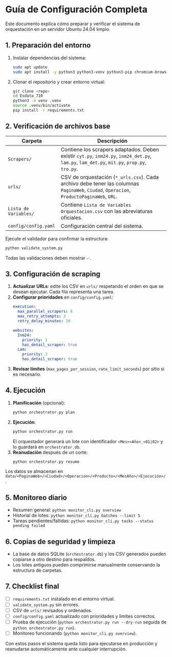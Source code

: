 # Guía de Configuración Completa

Este documento explica cómo preparar y verificar el sistema de orquestación en un servidor Ubuntu 24.04 limpio.

## 1. Preparación del entorno

1. Instalar dependencias del sistema:
   ```bash
   sudo apt update
   sudo apt install -y python3 python3-venv python3-pip chromium-browser
   ```
2. Clonar el repositorio y crear entorno virtual:
   ```bash
   git clone <repo>
   cd Esdata_710
   python3 -m venv .venv
   source .venv/bin/activate
   pip install -r requirements.txt
   ```

## 2. Verificación de archivos base

| Carpeta | Descripción |
|---------|-------------|
| `Scrapers/` | Contiene los scrapers adaptados. Deben existir `cyt.py`, `inm24.py`, `inm24_det.py`, `lam.py`, `lam_det.py`, `mit.py`, `prop.py`, `tro.py`. |
| `urls/` | CSV de orquestación (`*_urls.csv`). Cada archivo debe tener las columnas `PaginaWeb`, `Ciudad`, `Operacion`, `ProductoPaginaWeb`, `URL`. |
| `Lista de Variables/` | Contiene `Lista de Variables Orquestacion.csv` con las abreviaturas oficiales. |
| `config/config.yaml` | Configuración central del sistema. |

Ejecute el validador para confirmar la estructura:

```bash
python validate_system.py
```

Todas las validaciones deben mostrar `✅`.

## 3. Configuración de scraping

1. **Actualizar URLs**: edite los CSV en `urls/` respetando el orden en que se desean ejecutar. Cada fila representa una tarea.
2. **Configurar prioridades** en `config/config.yaml`:
   ```yaml
   execution:
     max_parallel_scrapers: 8
     max_retry_attempts: 3
     retry_delay_minutes: 30

   websites:
     Inm24:
       priority: 1
       has_detail_scraper: true
     Lam:
       priority: 3
       has_detail_scraper: true
   ```
3. **Revisar límites** (`max_pages_per_session`, `rate_limit_seconds`) por sitio si es necesario.

## 4. Ejecución

1. **Planificación** (opcional):
   ```bash
   python orchestrator.py plan
   ```
2. **Ejecución**:
   ```bash
   python orchestrator.py run
   ```
   El orquestador generará un lote con identificador `<Mes><Año>_<01|02>` y lo guardará en `orchestrator.db`.
3. **Reanudación** después de un corte:
   ```bash
   python orchestrator.py resume
   ```

Los datos se almacenan en `data/<PaginaWeb>/<Ciudad>/<Operacion>/<Producto>/<MesAño>/<Ejecución>/`.

## 5. Monitoreo diario

- Resumen general: `python monitor_cli.py overview`
- Historial de lotes: `python monitor_cli.py batches --limit 5`
- Tareas pendientes/fallidas: `python monitor_cli.py tasks --status pending failed`

## 6. Copias de seguridad y limpieza

- La base de datos SQLite (`orchestrator.db`) y los CSV generados pueden copiarse a otro destino para respaldos.
- Los lotes antiguos pueden comprimirse manualmente conservando la estructura de carpetas.

## 7. Checklist final

- [ ] `requirements.txt` instalado en el entorno virtual.
- [ ] `validate_system.py` sin errores.
- [ ] CSV de `urls/` revisados y ordenados.
- [ ] `config/config.yaml` actualizado con prioridades y límites correctos.
- [ ] Prueba de ejecución (`python orchestrator.py run --dry-run` seguida de `python orchestrator.py run`).
- [ ] Monitoreo funcionando (`python monitor_cli.py overview`).

Con estos pasos el sistema queda listo para ejecutarse en producción y reanudarse automáticamente ante cualquier interrupción.
